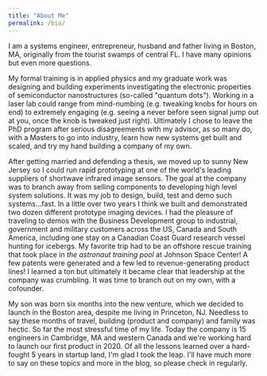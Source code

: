 ```yaml
---
title: "About Me"
permalink: /bio/
---
```


I am a systems engineer, entrepreneur, husband and father living in Boston, MA, originally from the tourist swamps of central FL. I have many opinions but even more questions.

My formal training is in applied physics and my graduate work was designing and building experiments investigating the electronic properties of semiconductor nanostructures (so-called "quantum dots"). Working in a laser lab could range from mind-numbing (e.g. tweaking knobs for hours on end) to extremely engaging (e.g. seeing a never before seen signal jump out at you, once the knob is tweaked just right). Ultimately I chose to leave the PhD program after serious disagreements with my advisor, as so many do, with a Masters to go into industry, learn how new systems get built and scaled, and try my hand building a company of my own.

After getting married and defending a thesis, we moved up to sunny New Jersey so I could run rapid prototyping at one of the world's leading suppliers of shortwave infrared image sensors. The goal at the company was to branch away from selling components to developing high level system solutions. It was my job to design, build, test and demo such systems...fast. In a little over two years I think we built and demonstrated two dozen different prototype imaging devices. I had the pleasure of traveling to demos with the Business Development group to industrial, government and military customers across the US, Canada and South America, including one stay on a Canadian Coast Guard research vessel hunting for icebergs. My favorite trip had to be an offshore rescue training that took place in _the astronaut training pool_ at Johnson Space Center! A few patents were generated and a few led to revenue-generating product lines! I learned a ton but ultimately it became clear that leadership at the company was crumbling. It was time to branch out on my own, with a cofounder.

My son was born six months into the new venture, which we decided to launch in the Boston area, despite me living in Princeton, NJ. Needless to say these months of travel, building (product and company) and family was hectic. So far the most stressful time of my life. Today the company is 15 engineers in Cambridge, MA and western Canada and we're working hard to launch our first product in 2020. Of all the lessons learned over a hard-fought 5 years in startup land, I'm glad I took the leap. I'll have much more to say on these topics and more in the blog, so please check in regularly.
